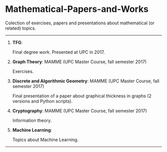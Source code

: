 # Mathematical-Papers-and-Works
Colection of exercises, papers and presentations about mathematical (or related) topics.

***

1. **TFG**:

    Final degree work. Presented at UPC in 2017.

2. **Graph Theory**: MAMME (UPC Master Course, fall semester 2017)

    Exercises.

3. **Discrete and Algorithmic Geometry**: MAMME (UPC Master Course, fall semester 2017)

    Final presentation of a paper about graphical thickness in graphs (2 versions and Python scripts).

4. **Cryptography**: MAMME (UPC Master Course, fall semester 2017)
    
    Information theory. 

5. **Machine Learning**:

    Topics about Machine Learning.

***